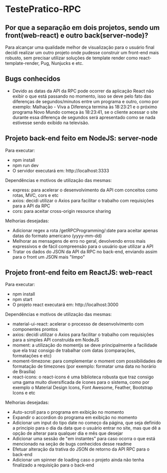 # TestePratico-RPC

## Por que a separação em dois projetos, sendo um front(web-react) e outro back(server-node)? 
Para alcançar uma qualidade melhor de visualização para o usuário final decidi realizar um outro projeto onde pudesse construir um front-end mais robusto, sem precisar utilizar soluções de template render como react-template-render, Pug, Nunjucks e etc.

 ## Bugs conhecidos
  - Devido as datas da API da RPC pode ocorrer da aplicação React não exibir o que está passando no momento, isso se deve pelo fato das diferenças de segundos/minutos entre um programa e outro, como por exemplo: Malhação - Viva a Diferença termina às 18:23:21 e o próximo programa Novo Mundo começa às 18:23:41, se o cliente acessar o site durante essa diferença de segundos será apresentado como se nada estivesse sendo exibido na televisão.

## Projeto back-end feito em NodeJS: server-node
Para executar:
  - npm install
  - npm run dev
  - O servidor executará em: http://localhost:3333
  
Dependências e motivos de utilização das mesmas:
  - express: para acelerar o desenvolvimento da API com conceitos como rotas, MVC, cors e etc
  - axios: decidi utilizar o Axios para facilitar o trabalho com requisições para a API da RPC
  - cors: para aceitar cross-origin resource sharing
  
Melhorias desejadas:
  - Adicionar regex a rota /getRPCProgramming/:date para aceitar apenas datas do formato americano (yyyy-mm-dd)
  - Melhorar as mensagens de erro no geral, devolvendo erros mais expressivos e de fácil compreensão para o usuário que utilizar a API
  - Tratar os dados do JSON da API da RPC no back-end, enviando assim para o front um JSON mais "limpo"

## Projeto front-end feito em ReactJS: web-react
Para executar:
  - npm install
  - npm start
  - O projeto react executará em: http://localhost:3000
  
Dependências e motivos de utilização das mesmas:
  - material-ui-react: acelerar o processo de desenvolvimento com componentes prontos
  - axios: decidi utilizar o Axios para facilitar o trabalho com requisições para a simples API construída em NodeJS
  - moment: a utilização do momentjs se deve principalmente a facilidade que ela traz consigo de trabalhar com datas (comparações, formatações e etc)
  - moment-timezone: para complementar o moment com possibilidades de formatação de timezones (por exemplo: formatar uma data no horário de Brasília)
  - react-icons: o react-icons é uma biblioteca robusta que traz consigo uma gama muito diversificada de ícones para o sistema, como por exemplo o Material Design Icons, Font Awesome, Feather, Bootstrap Icons e etc
  
Melhorias desejadas:
  - Auto-scroll para o programa em exibição no momento
  - Expandir o accordion do programa em exibição no momento
  - Adicionar um input do tipo date no começo da página, que seja definido a principio para o dia da data que o usuário entrar no site, mas que dê a opção de alterar para qualquer dia e mês que desejar
  - Adicionar uma sessão de "em instantes" para caso ocorra o que está mencionado na seção de bugs conhecidos desse readme
  - Efetuar alteração da trativa do JSON de retorno da API RPC para o back-end
  - Adicionar um spinner de loading caso o projeto ainda não tenha finalizado a requisição para o back-end
  
